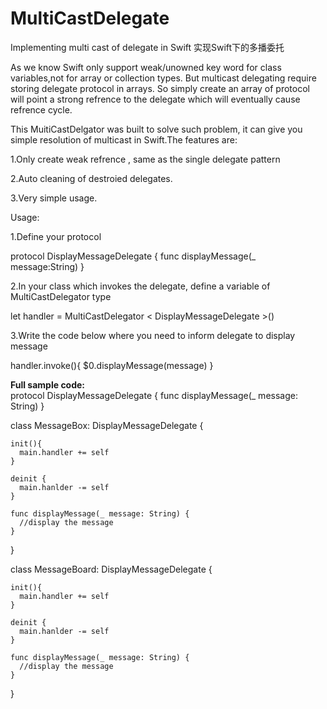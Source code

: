 # MultiCastDelegate
Implementing multi cast of delegate in Swift 实现Swift下的多播委托

As we know Swift only support weak/unowned key word for class variables,not for array or collection types. But multicast delegating require storing delegate protocol in arrays. So simply create an array of protocol will point a strong refrence to the delegate which will eventually cause refrence cycle.

This MuitiCastDelgator was built to solve such problem, it can give you simple resolution of multicast in Swift.The features are:

1.Only create weak refrence , same as the single delegate pattern

2.Auto cleaning of destroied delegates.

3.Very simple usage.

Usage:

1.Define your protocol

protocol DisplayMessageDelegate {
    func displayMessage(_ message:String)
}

2.In your class which invokes the delegate, define a variable of MultiCastDelegator type

let handler = MultiCastDelegator < DisplayMessageDelegate >()

3.Write the code below where you need to inform delegate to display message

handler.invoke(){ $0.displayMessage(message) }

<b>Full sample code:</b><br>
protocol DisplayMessageDelegate {
    func displayMessage(_ message: String)
}

class MessageBox: DisplayMessageDelegate {

    init(){
      main.handler += self
    }
    
    deinit {
      main.hanlder -= self
    }
    
    func displayMessage(_ message: String) {
      //display the message
    }
}

class MessageBoard: DisplayMessageDelegate {

    init(){
      main.handler += self
    }
    
    deinit {
      main.hanlder -= self
    }
    
    func displayMessage(_ message: String) {
      //display the message
    }
}


